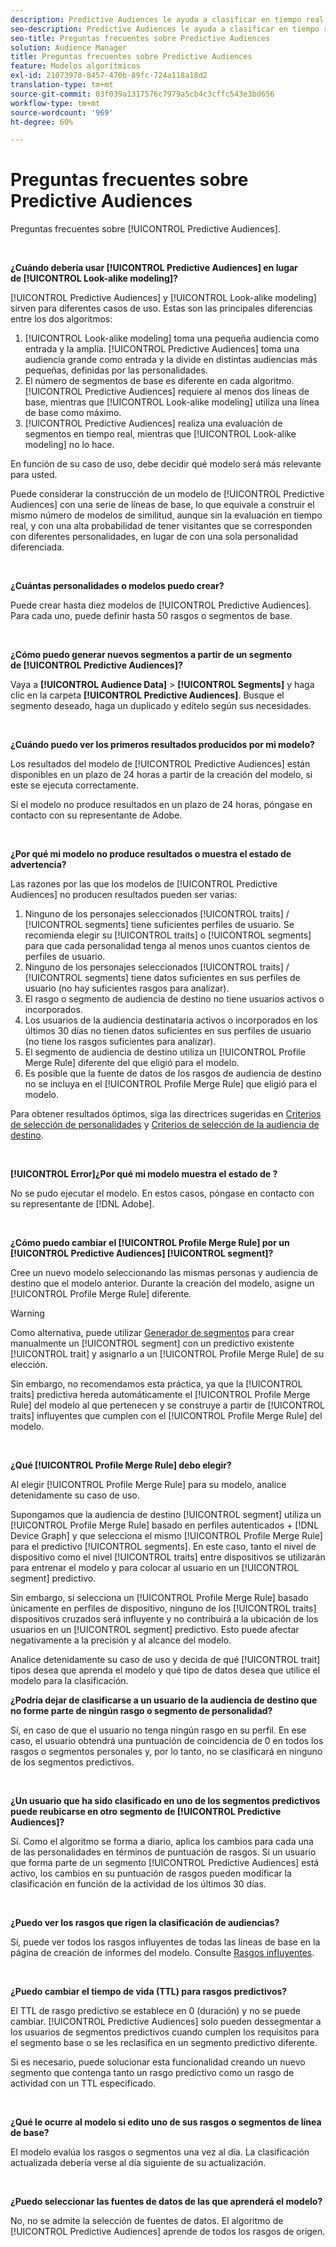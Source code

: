 ```yaml
---
description: Predictive Audiences le ayuda a clasificar en tiempo real audiencias desconocidas como personalidades diferenciadas, mediante el uso de la ciencia de datos.
seo-description: Predictive Audiences le ayuda a clasificar en tiempo real audiencias desconocidas como personalidades diferenciadas, mediante el uso de la ciencia de datos.
seo-title: Preguntas frecuentes sobre Predictive Audiences
solution: Audience Manager
title: Preguntas frecuentes sobre Predictive Audiences
feature: Modelos algorítmicos
exl-id: 21073970-8457-470b-89fc-724a118a18d2
translation-type: tm+mt
source-git-commit: 03f039a1317576c7979a5cb4c3cffc543e3bd656
workflow-type: tm+mt
source-wordcount: '969'
ht-degree: 60%

---
```


# Preguntas frecuentes sobre Predictive Audiences

Preguntas frecuentes sobre [!UICONTROL Predictive Audiences].

 

**¿Cuándo debería usar [!UICONTROL Predictive Audiences] en lugar de [!UICONTROL Look-alike modeling]?**

[!UICONTROL Predictive Audiences] y [!UICONTROL Look-alike modeling] sirven para diferentes casos de uso. Estas son las principales diferencias entre los dos algoritmos:

1. [!UICONTROL Look-alike modeling] toma una pequeña audiencia como entrada y la amplía. [!UICONTROL Predictive Audiences] toma una audiencia grande como entrada y la divide en distintas audiencias más pequeñas, definidas por las personalidades.
1. El número de segmentos de base es diferente en cada algoritmo. [!UICONTROL Predictive Audiences] requiere al menos dos líneas de base, mientras que [!UICONTROL Look-alike modeling] utiliza una línea de base como máximo.
1. [!UICONTROL Predictive Audiences] realiza una evaluación de segmentos en tiempo real, mientras que [!UICONTROL Look-alike modeling] no lo hace.

En función de su caso de uso, debe decidir qué modelo será más relevante para usted.

Puede considerar la construcción de un modelo de [!UICONTROL Predictive Audiences] con una serie de líneas de base, lo que equivale a construir el mismo número de modelos de similitud, aunque sin la evaluación en tiempo real, y con una alta probabilidad de tener visitantes que se corresponden con diferentes personalidades, en lugar de con una sola personalidad diferenciada.

 

**¿Cuántas personalidades o modelos puedo crear?**

Puede crear hasta diez modelos de [!UICONTROL Predictive Audiences]. Para cada uno, puede definir hasta 50 rasgos o segmentos de base.

 

**¿Cómo puedo generar nuevos segmentos a partir de un segmento de [!UICONTROL Predictive Audiences]?**

Vaya a **[!UICONTROL Audience Data]** > **[!UICONTROL Segments]** y haga clic en la carpeta **[!UICONTROL Predictive Audiences]**. Busque el segmento deseado, haga un duplicado y edítelo según sus necesidades.

 

**¿Cuándo puedo ver los primeros resultados producidos por mi modelo?**

Los resultados del modelo de [!UICONTROL Predictive Audiences] están disponibles en un plazo de 24 horas a partir de la creación del modelo, si este se ejecuta correctamente.

Si el modelo no produce resultados en un plazo de 24 horas, póngase en contacto con su representante de Adobe.

 

**¿Por qué mi modelo no produce resultados o muestra el estado de advertencia?**

Las razones por las que los modelos de [!UICONTROL Predictive Audiences] no producen resultados pueden ser varias:

1. Ninguno de los personajes seleccionados [!UICONTROL traits] / [!UICONTROL segments] tiene suficientes perfiles de usuario. Se recomienda elegir su [!UICONTROL traits] o [!UICONTROL segments] para que cada personalidad tenga al menos unos cuantos cientos de perfiles de usuario.
1. Ninguno de los personajes seleccionados [!UICONTROL traits] / [!UICONTROL segments] tiene datos suficientes en sus perfiles de usuario (no hay suficientes rasgos para analizar).
1. El rasgo o segmento de audiencia de destino no tiene usuarios activos o incorporados.
1. Los usuarios de la audiencia destinataria activos o incorporados en los últimos 30 días no tienen datos suficientes en sus perfiles de usuario (no tiene los rasgos suficientes para analizar).
1. El segmento de audiencia de destino utiliza un [!UICONTROL Profile Merge Rule] diferente del que eligió para el modelo.
1. Es posible que la fuente de datos de los rasgos de audiencia de destino no se incluya en el [!UICONTROL Profile Merge Rule] que eligió para el modelo.

Para obtener resultados óptimos, siga las directrices sugeridas en [Criterios de selección de personalidades](../features/algorithmic-models/predictive-audiences.md#selection-personas) y [Criterios de selección de la audiencia de destino](../features/algorithmic-models/predictive-audiences.md#selection-audience).

 

**[!UICONTROL Error]¿Por qué mi modelo muestra el estado de ?**

No se pudo ejecutar el modelo. En estos casos, póngase en contacto con su representante de [!DNL Adobe].

 

**¿Cómo puedo cambiar el  [!UICONTROL Profile Merge Rule] por un  [!UICONTROL Predictive Audiences] [!UICONTROL segment]?**

Cree un nuevo modelo seleccionando las mismas personas y audiencia de destino que el modelo anterior. Durante la creación del modelo, asigne un [!UICONTROL Profile Merge Rule] diferente.

>[!WARNING]
> Como alternativa, puede utilizar [Generador de segmentos](../features/segments/segment-builder.md) para crear manualmente un [!UICONTROL segment] con un predictivo existente [!UICONTROL trait] y asignarlo a un [!UICONTROL Profile Merge Rule] de su elección.
> 
> Sin embargo, no recomendamos esta práctica, ya que la [!UICONTROL traits] predictiva hereda automáticamente el [!UICONTROL Profile Merge Rule] del modelo al que pertenecen y se construye a partir de [!UICONTROL traits] influyentes que cumplen con el [!UICONTROL Profile Merge Rule] del modelo.

 

**¿Qué  [!UICONTROL Profile Merge Rule] debo elegir?**

Al elegir [!UICONTROL Profile Merge Rule] para su modelo, analice detenidamente su caso de uso.

Supongamos que la audiencia de destino [!UICONTROL segment] utiliza un [!UICONTROL Profile Merge Rule] basado en perfiles autenticados + [!DNL Device Graph] y que selecciona el mismo [!UICONTROL Profile Merge Rule] para el predictivo [!UICONTROL segments]. En este caso, tanto el nivel de dispositivo como el nivel [!UICONTROL traits] entre dispositivos se utilizarán para entrenar el modelo y para colocar al usuario en un [!UICONTROL segment] predictivo.

Sin embargo, si selecciona un [!UICONTROL Profile Merge Rule] basado únicamente en perfiles de dispositivo, ninguno de los [!UICONTROL traits] dispositivos cruzados será influyente y no contribuirá a la ubicación de los usuarios en un [!UICONTROL segment] predictivo. Esto puede afectar negativamente a la precisión y al alcance del modelo.

Analice detenidamente su caso de uso y decida de qué [!UICONTROL trait] tipos desea que aprenda el modelo y qué tipo de datos desea que utilice el modelo para la clasificación.

**¿Podría dejar de clasificarse a un usuario de la audiencia de destino que no forme parte de ningún rasgo o segmento de personalidad?**

Sí, en caso de que el usuario no tenga ningún rasgo en su perfil. En ese caso, el usuario obtendrá una puntuación de coincidencia de 0 en todos los rasgos o segmentos personales y, por lo tanto, no se clasificará en ninguno de los segmentos predictivos.

 

**¿Un usuario que ha sido clasificado en uno de los segmentos predictivos puede reubicarse en otro segmento de [!UICONTROL Predictive Audiences]?**

Sí. Como el algoritmo se forma a diario, aplica los cambios para cada una de las personalidades en términos de puntuación de rasgos. Si un usuario que forma parte de un segmento [!UICONTROL Predictive Audiences] está activo, los cambios en su puntuación de rasgos pueden modificar la clasificación en función de la actividad de los últimos 30 días.

 

**¿Puedo ver los rasgos que rigen la clasificación de audiencias?**

Sí, puede ver todos los rasgos influyentes de todas las líneas de base en la página de creación de informes del modelo. Consulte [Rasgos influyentes](../features/algorithmic-models/predictive-audiences-reporting.md#influential-traits).

 

**¿Puedo cambiar el tiempo de vida (TTL) para rasgos predictivos?**

El TTL de rasgo predictivo se establece en 0 (duración) y no se puede cambiar. [!UICONTROL Predictive Audiences] solo pueden dessegmentar a los usuarios de segmentos predictivos cuando cumplen los requisitos para el segmento base o se les reclasifica en un segmento predictivo diferente.

Si es necesario, puede solucionar esta funcionalidad creando un nuevo segmento que contenga tanto un rasgo predictivo como un rasgo de actividad con un TTL especificado.

 


**¿Qué le ocurre al modelo si edito uno de sus rasgos o segmentos de línea de base?**

El modelo evalúa los rasgos o segmentos una vez al día. La clasificación actualizada debería verse al día siguiente de su actualización.

 

**¿Puedo seleccionar las fuentes de datos de las que aprenderá el modelo?**

No, no se admite la selección de fuentes de datos. El algoritmo de [!UICONTROL Predictive Audiences] aprende de todos los rasgos de origen.
